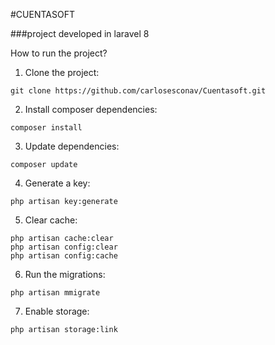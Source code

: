 #CUENTASOFT

###project developed in laravel 8

How to run the project?

1. Clone the project:
```
git clone https://github.com/carlosesconav/Cuentasoft.git
```

2. Install composer dependencies:
```
composer install
```

3. Update dependencies:
```
composer update
```

4. Generate a key:
```
php artisan key:generate
```

5. Clear cache:
```
php artisan cache:clear
php artisan config:clear
php artisan config:cache
```

6. Run the migrations:
```
php artisan mmigrate
```

7. Enable storage:
```
php artisan storage:link
```
